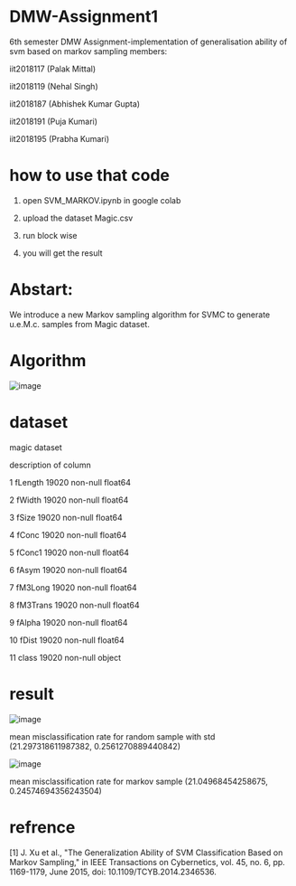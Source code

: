 # DMW-Assignment1
6th semester DMW Assignment-implementation of generalisation ability of svm based on markov sampling
members:


iit2018117 (Palak Mittal)


iit2018119 (Nehal Singh)


iit2018187 (Abhishek Kumar Gupta)


iit2018191 (Puja Kumari)

iit2018195 (Prabha Kumari)

# how to use that code 

1. open SVM_MARKOV.ipynb in google colab 

2. upload the dataset Magic.csv

3. run block wise

4. you will get the result

# Abstart:
We introduce a new Markov sampling algorithm for SVMC
to generate u.e.M.c. samples from Magic dataset.

# Algorithm
![image](https://user-images.githubusercontent.com/47221030/111444692-a74db600-8730-11eb-89df-4bf969cfb863.png)


# dataset
magic dataset

description of column

 1   fLength     19020 non-null  float64
 
 2   fWidth      19020 non-null  float64
 
 3   fSize       19020 non-null  float64
 
 4   fConc       19020 non-null  float64
 
 5   fConc1      19020 non-null  float64
 
 6   fAsym       19020 non-null  float64
 
 7   fM3Long     19020 non-null  float64
 
 8   fM3Trans    19020 non-null  float64
 
 9   fAlpha      19020 non-null  float64
 
 10  fDist       19020 non-null  float64
 
 11  class       19020 non-null  object
 
# result
![image](https://user-images.githubusercontent.com/47221030/111444228-2a224100-8730-11eb-8dc3-2cd53b0165ea.png)


mean misclassification rate for random sample with std (21.297318611987382, 0.2561270889440842)

![image](https://user-images.githubusercontent.com/47221030/111444299-3a3a2080-8730-11eb-8141-fe30ac975930.png)


mean misclassification rate for markov sample (21.04968454258675, 0.24574694356243504)

# refrence

[1] J. Xu et al., "The Generalization Ability of SVM Classification Based on Markov Sampling," in IEEE Transactions on Cybernetics, vol. 45, no. 6, pp. 1169-1179, June 2015, doi: 10.1109/TCYB.2014.2346536.

